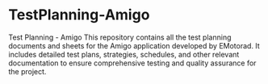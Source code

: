 # TestPlanning-Amigo
Test Planning - Amigo  This repository contains all the test planning documents and sheets for the Amigo application developed by EMotorad. It includes detailed test plans, strategies, schedules, and other relevant documentation to ensure comprehensive testing and quality assurance for the project.
